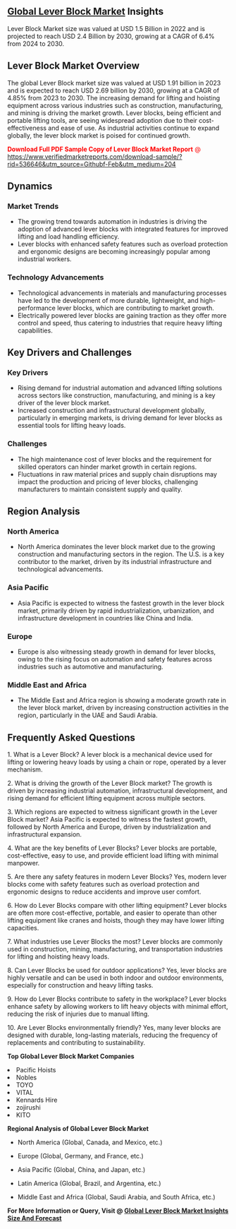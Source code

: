 <h2><a href="https://www.verifiedmarketreports.com/download-sample/?rid=536646&amp;utm_source=Githubf&amp;utm_medium=204" target="_blank">Global Lever Block Market</a> Insights</h2><p>Lever Block Market size was valued at USD 1.5 Billion in 2022 and is projected to reach USD 2.4 Billion by 2030, growing at a CAGR of 6.4% from 2024 to 2030.</p><p><h2>Lever Block Market Overview</h2> <p>The global Lever Block market size was valued at USD 1.91 billion in 2023 and is expected to reach USD 2.69 billion by 2030, growing at a CAGR of 4.85% from 2023 to 2030. The increasing demand for lifting and hoisting equipment across various industries such as construction, manufacturing, and mining is driving the market growth. Lever blocks, being efficient and portable lifting tools, are seeing widespread adoption due to their cost-effectiveness and ease of use. As industrial activities continue to expand globally, the lever block market is poised for continued growth.</p> <p><p><span class=""><span style="color: #ff0000;"><strong>Download Full PDF Sample Copy of Lever Block Market Report</strong> @ </span><a href="https://www.verifiedmarketreports.com/download-sample/?rid=536646&amp;utm_source=Githubf-Feb&amp;utm_medium=204" target="_blank">https://www.verifiedmarketreports.com/download-sample/?rid=536646&amp;utm_source=Githubf-Feb&amp;utm_medium=204</a></span></p></p> <h2>Dynamics</h2> <h3>Market Trends</h3> <ul> <li>The growing trend towards automation in industries is driving the adoption of advanced lever blocks with integrated features for improved lifting and load handling efficiency.</li> <li>Lever blocks with enhanced safety features such as overload protection and ergonomic designs are becoming increasingly popular among industrial workers.</li> </ul> <h3>Technology Advancements</h3> <ul> <li>Technological advancements in materials and manufacturing processes have led to the development of more durable, lightweight, and high-performance lever blocks, which are contributing to market growth.</li> <li>Electrically powered lever blocks are gaining traction as they offer more control and speed, thus catering to industries that require heavy lifting capabilities.</li> </ul> <h2>Key Drivers and Challenges</h2> <h3>Key Drivers</h3> <ul> <li>Rising demand for industrial automation and advanced lifting solutions across sectors like construction, manufacturing, and mining is a key driver of the lever block market.</li> <li>Increased construction and infrastructural development globally, particularly in emerging markets, is driving demand for lever blocks as essential tools for lifting heavy loads.</li> </ul> <h3>Challenges</h3> <ul> <li>The high maintenance cost of lever blocks and the requirement for skilled operators can hinder market growth in certain regions.</li> <li>Fluctuations in raw material prices and supply chain disruptions may impact the production and pricing of lever blocks, challenging manufacturers to maintain consistent supply and quality.</li> </ul> <h2>Region Analysis</h2> <h3>North America</h3> <ul> <li>North America dominates the lever block market due to the growing construction and manufacturing sectors in the region. The U.S. is a key contributor to the market, driven by its industrial infrastructure and technological advancements.</li> </ul> <h3>Asia Pacific</h3> <ul> <li>Asia Pacific is expected to witness the fastest growth in the lever block market, primarily driven by rapid industrialization, urbanization, and infrastructure development in countries like China and India.</li> </ul> <h3>Europe</h3> <ul> <li>Europe is also witnessing steady growth in demand for lever blocks, owing to the rising focus on automation and safety features across industries such as automotive and manufacturing.</li> </ul> <h3>Middle East and Africa</h3> <ul> <li>The Middle East and Africa region is showing a moderate growth rate in the lever block market, driven by increasing construction activities in the region, particularly in the UAE and Saudi Arabia.</li> </ul> <h2>Frequently Asked Questions</h2> <p>1. What is a Lever Block? A lever block is a mechanical device used for lifting or lowering heavy loads by using a chain or rope, operated by a lever mechanism.</p> <p>2. What is driving the growth of the Lever Block market? The growth is driven by increasing industrial automation, infrastructural development, and rising demand for efficient lifting equipment across multiple sectors.</p> <p>3. Which regions are expected to witness significant growth in the Lever Block market? Asia Pacific is expected to witness the fastest growth, followed by North America and Europe, driven by industrialization and infrastructural expansion.</p> <p>4. What are the key benefits of Lever Blocks? Lever blocks are portable, cost-effective, easy to use, and provide efficient load lifting with minimal manpower.</p> <p>5. Are there any safety features in modern Lever Blocks? Yes, modern lever blocks come with safety features such as overload protection and ergonomic designs to reduce accidents and improve user comfort.</p> <p>6. How do Lever Blocks compare with other lifting equipment? Lever blocks are often more cost-effective, portable, and easier to operate than other lifting equipment like cranes and hoists, though they may have lower lifting capacities.</p> <p>7. What industries use Lever Blocks the most? Lever blocks are commonly used in construction, mining, manufacturing, and transportation industries for lifting and hoisting heavy loads.</p> <p>8. Can Lever Blocks be used for outdoor applications? Yes, lever blocks are highly versatile and can be used in both indoor and outdoor environments, especially for construction and heavy lifting tasks.</p> <p>9. How do Lever Blocks contribute to safety in the workplace? Lever blocks enhance safety by allowing workers to lift heavy objects with minimal effort, reducing the risk of injuries due to manual lifting.</p> <p>10. Are Lever Blocks environmentally friendly? Yes, many lever blocks are designed with durable, long-lasting materials, reducing the frequency of replacements and contributing to sustainability.</p> </p><p><strong>Top Global Lever Block Market Companies</strong></p><div data-test-id=""><p><li>Pacific Hoists</li><li> Nobles</li><li> TOYO</li><li> VITAL</li><li> Kennards Hire</li><li> zojirushi</li><li> KITO</li></p><div><strong>Regional Analysis of&nbsp;Global Lever Block Market</strong></div><ul><li dir="ltr"><p dir="ltr">North America&nbsp;(Global, Canada, and Mexico, etc.)</p></li><li dir="ltr"><p dir="ltr">Europe (Global, Germany, and France, etc.)</p></li><li dir="ltr"><p dir="ltr">Asia Pacific&nbsp;(Global, China, and Japan, etc.)</p></li><li dir="ltr"><p dir="ltr">Latin America&nbsp;(Global, Brazil, and Argentina, etc.)</p></li><li dir="ltr">Middle East and Africa&nbsp;(Global, Saudi Arabia, and South Africa, etc.)</li></ul><p><strong>For More Information or Query, Visit @&nbsp;</strong><strong><a href="https://www.verifiedmarketreports.com/product/lever-block-market-size-and-forecast/?utm_source=Githubf&amp;utm_medium=204" target="_blank">Global Lever Block Market Insights Size And Forecast</a></strong></p></div>
